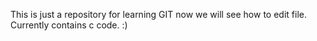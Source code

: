 This is just a repository for learning GIT
now we will see how to edit file. Currently
contains c code. :)
